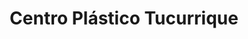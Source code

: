 ---
title: "Centro Plástico Tucurrique"
url: /tucurrique/centro-plastico-tucurrique/
shop: Lebensmittel
---